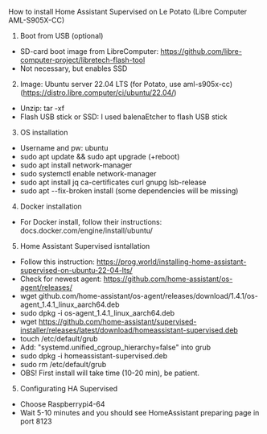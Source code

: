 How to install Home Assistant Supervised on Le Potato (Libre Computer AML-S905X-CC)

1. Boot from USB (optional)
- SD-card boot image from LibreComputer: https://github.com/libre-computer-project/libretech-flash-tool
- Not necessary, but enables SSD

2. Image: Ubuntu server 22.04 LTS (for Potato, use aml-s905x-cc) (https://distro.libre.computer/ci/ubuntu/22.04/)
- Unzip: tar -xf
- Flash USB stick or SSD: I used balenaEtcher to flash USB stick

3. OS installation
- Username and pw: ubuntu
- sudo apt update && sudo apt upgrade (+reboot)
- sudo apt install network-manager
- sudo systemctl enable network-manager
- sudo apt install jq ca-certificates curl gnupg lsb-release
- sudo apt --fix-broken install (some dependencies will be missing)

4. Docker installation
- For Docker install, follow their instructions: docs.docker.com/engine/install/ubuntu/

5. Home Assistant Supervised isntallation
- Follow this instruction: https://prog.world/installing-home-assistant-supervised-on-ubuntu-22-04-lts/
- Check for newest agent: https://github.com/home-assistant/os-agent/releases/
- wget github.com/home-assistant/os-agent/releases/download/1.4.1/os-agent_1.4.1_linux_aarch64.deb
- sudo dpkg -i os-agent_1.4.1_linux_aarch64.deb
- wget https://github.com/home-assistant/supervised-installer/releases/latest/download/homeassistant-supervised.deb
- touch /etc/default/grub
- Add: "systemd.unified_cgroup_hierarchy=false" into grub
- sudo dpkg -i homeassistant-supervised.deb
- sudo rm /etc/default/grub
- OBS! First install will take time (10-20 min), be patient.

5. Configurating HA Supervised
- Choose Raspberrypi4-64
- Wait 5-10 minutes and you should see HomeAssistant preparing page in port 8123
